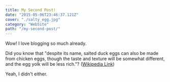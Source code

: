 ```yaml
---
title: My Second Post!
date: "2015-05-06T23:46:37.121Z"
cover: "./salty_egg.jpg"
category: "WebSite"
path: "/my-second-post/"
---
```


Wow! I love blogging so much already.

Did you know that "despite its name, salted duck eggs can also be made from chicken eggs, though the taste and texture will be somewhat different, and the egg yolk will be less rich."? ([Wikipedia Link](http://en.wikipedia.org/wiki/Salted_duck_egg))

Yeah, I didn't either.

